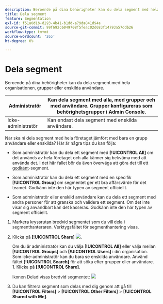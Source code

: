 ```yaml
---
description: Beroende på dina behörigheter kan du dela segment med hela organisationen, grupper eller enskilda användare.
title: Dela segment
feature: Segmentation
exl-id: f51a0d1b-d293-4b41-b1dd-a79da841d94a
source-git-commit: 99f692c6049708f5feac02d683f14793a57ddb26
workflow-type: tm+mt
source-wordcount: '265'
ht-degree: 0%

---
```


# Dela segment

Beroende på dina behörigheter kan du dela segment med hela organisationen, grupper eller enskilda användare.

| Administratör | Kan dela segment med alla, med grupper och med användare. Grupper konfigureras som behörighetsgrupper i Admin Console. |
|---|---|
| Icke-administratör | Kan endast dela segment med enskilda användare. |

När ska ni dela segment med hela företaget jämfört med bara en grupp användare eller enskilda? Här är några tips du kan följa:

* Som administratör kan du dela ett segment med **[!UICONTROL All]** om det används av hela företaget och alla känner sig bekväma med att använda det. I det här fallet bör du även överväga att göra det till ett [godkänt](/help/components/segmentation/segmentation-workflow/seg-approve.md)-segment.

* Som administratör kan du dela ett segment med en specifik **[!UICONTROL Group]** om segmentet ger ett bra affärsvärde för det teamet. Godkänn inte den här typen av segment officiellt.
* Som administratör eller enskild användare kan du dela ett segment med andra personer för att granska och validera ett segment. Om det inte visar sig användbart kan det kasseras. Godkänn inte den här typen av segment officiellt.

1. Markera kryssrutan bredvid segmentet som du vill dela i segmenthanteraren. Verktygsfältet för segmenthantering visas.

2. Klicka på **[!UICONTROL Share]** ![](https://spectrum.adobe.com/static/icons/workflow_18/Smock_Share_18_N.svg).

   Om du är administratör kan du välja **[!UICONTROL All]** eller välja mellan **[!UICONTROL Groups]** och **[!UICONTROL Users]** i din organisation. Som icke-administratör kan du bara se enskilda användare. Använd fältet **[!UICONTROL Search]** för att söka efter grupper eller användare. 1. Klicka på **[!UICONTROL Share]**.

   Ikonen Delad visas bredvid segmentet: ![](https://spectrum.adobe.com/static/icons/workflow_18/Smock_Share_18_N.svg)

3. Du kan filtrera segment som delas med dig genom att gå till **[!UICONTROL Filters]** > **[!UICONTROL Other Filters]** > **[!UICONTROL Shared with Me]**.
